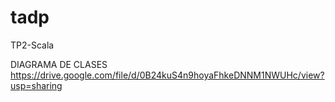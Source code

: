 # tadp
TP2-Scala

DIAGRAMA DE CLASES
https://drive.google.com/file/d/0B24kuS4n9hoyaFhkeDNNM1NWUHc/view?usp=sharing
